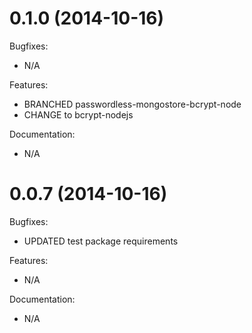 # 0.1.0 (2014-10-16)

Bugfixes:
- N/A

Features:
- BRANCHED passwordless-mongostore-bcrypt-node
- CHANGE to bcrypt-nodejs

Documentation:
- N/A

# 0.0.7 (2014-10-16)

Bugfixes:
- UPDATED test package requirements

Features:
- N/A

Documentation:
- N/A